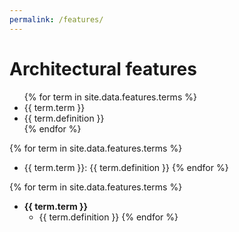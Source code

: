 ```yaml
---
permalink: /features/
---
```

# Architectural features


<ul>
{% for term in site.data.features.terms %}
  <li>
      {{ term.term }}
  </li>
  <li>
      {{ term.definition }}
  </li>
{% endfor %}
</ul>

{% for term in site.data.features.terms %}
  * {{ term.term }}: {{ term.definition }}
{% endfor %}

{% for term in site.data.features.terms %}
  * **{{ term.term }}**
    * {{ term.definition }}
{% endfor %}

  
